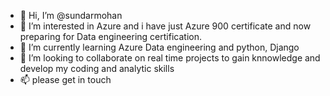 - 👋 Hi, I’m @sundarmohan
- 👀 I’m interested in Azure and i have just Azure 900 certificate and now preparing for Data engineering certification.
- 🌱 I’m currently learning Azure Data engineering and python, Django
- 💞️ I’m looking to collaborate on real time projects to gain knnowledge and develop my coding and analytic skills
- 📫 please get in touch 

<!---
sundarmohan/sundarmohan is a ✨ special ✨ repository because its `README.md` (this file) appears on your GitHub profile.
You can click the Preview link to take a look at your changes.
--->

